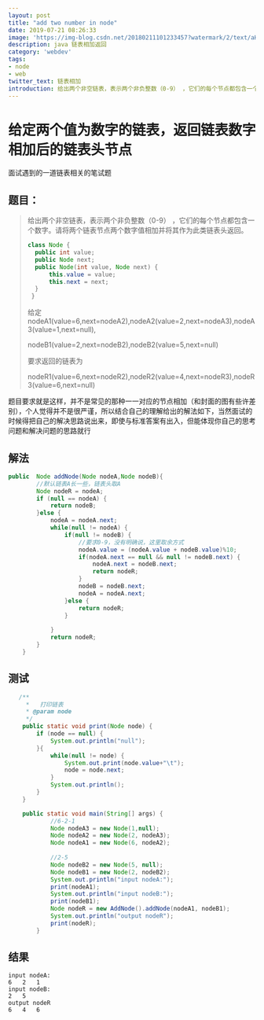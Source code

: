 ```yaml
---
layout: post
title: "add two number in node"
date: 2019-07-21 08:26:33
image: 'https://img-blog.csdn.net/20180211101233457?watermark/2/text/aHR0cDovL2Jsb2cuY3Nkbi5uZXQvc29iZXJtaW5lZGVk/font/5a6L5L2T/fontsize/400/fill/I0JBQkFCMA==/dissolve/70'
description: java 链表相加返回
category: 'webdev'
tags:
- node
- web
twitter_text: 链表相加
introduction: 给出两个非空链表，表示两个非负整数（0-9） ，它们的每个节点都包含一个数字。请将两个链表节点两个数字值相加并将其作为此类链表头返回。
---
```


#  给定两个值为数字的链表，返回链表数字相加后的链表头节点

面试遇到的一道链表相关的笔试题

##  题目：

> 给出两个非空链表，表示两个非负整数（0-9） ，它们的每个节点都包含一个数字。请将两个链表节点两个数字值相加并将其作为此类链表头返回。
>
> ```java
> class Node {
> 	public int value;
> 	public Node next;
> 	public Node(int value, Node next) {
> 		this.value = value;
> 		this.next = next;
> 	}
>  }
> ```
>
> 给定 nodeA1(value=6,next=nodeA2),nodeA2(value=2,next=nodeA3),nodeA3(value=1,next=null),
>
> nodeB1(value=2,next=nodeB2),nodeB2(value=5,next=null)
>
> 要求返回的链表为
>
> nodeR1(value=6,next=nodeR2),nodeR2(value=4,next=nodeR3),nodeR3(value=6,next=null)



题目要求就是这样，并不是常见的那种一一对应的节点相加（和封面的图有些许差别），个人觉得并不是很严谨，所以结合自己的理解给出的解法如下，当然面试的时候得把自己的解决思路说出来，即使与标准答案有出入，但能体现你自己的思考问题和解决问题的思路就行

## 解法

``` java
public  Node addNode(Node nodeA,Node nodeB){
    	//默认链表A长一些，链表头取A
		Node nodeR = nodeA; 
		if (null == nodeA) {
			return nodeB;
		}else {
			nodeA = nodeA.next;
			while(null != nodeA) {
				if(null != nodeB) {
                    //要求0-9，没有明确说，这里取余方式
					nodeA.value = (nodeA.value + nodeB.value)%10;
					if(nodeA.next == null && null != nodeB.next) {
						nodeA.next = nodeB.next;
						return nodeR;
					}
					nodeB = nodeB.next;
					nodeA = nodeA.next;
				}else {
					return nodeR;
				}
				
			}
			return nodeR;
		}
	}
```

## 测试

```java
   /**
	 *   打印链表
	 * @param node
	 */
	public static void print(Node node) {
		if (node == null) {
			System.out.println("null");
		}{
			while(null != node) {
				System.out.print(node.value+"\t");
				node = node.next;
			}
			System.out.println();
		}
	}
```

```java
	public static void main(String[] args) {
			//6-2-1
			Node nodeA3 = new Node(1,null);
			Node nodeA2 = new Node(2, nodeA3);
			Node nodeA1 = new Node(6, nodeA2);
			
			//2-5
			Node nodeB2 = new Node(5, null);
			Node nodeB1 = new Node(2, nodeB2);
			System.out.println("input nodeA:");
			print(nodeA1);
			System.out.println("input nodeB:");
			print(nodeB1);
			Node nodeR = new AddNode().addNode(nodeA1, nodeB1);
			System.out.println("output nodeR");
			print(nodeR);
		}

```

##  结果

```shell
input nodeA:
6	2	1	
input nodeB:
2	5	
output nodeR
6	4	6
```



